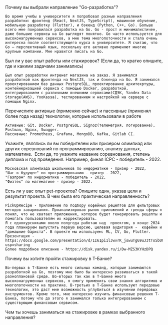 Почему вы выбрали направление "Go-разработка"?
```
Во время учебы в университете я попробовал разные направления разработки: фронтенд (React, NextJS, TypeScript), машинное обучение, мобильную разработку (Flutter), и бэкенд (Python, C++, Go). Больше всего мне понравилася разработка на Go. Go - прост и минималистичен, даже большие сервисы на Go выглядят понятно. Go часто используется для высоконагруженных сервисов, а мне тема многопоточности и стала очень интересна после соответствующего курса в университете. Я считаю, что Go — перспективный язык, поскольку его активно применяют многие крупные компании. Мне нравится писать на Go.
```

Был ли у вас опыт работы или стажировок? (Если да, то кратко опишите, где и какими задачами занимались)
```
Был опыт разработки интренет магазина на заказ. Я занимался разработкой как фронтенда на NextJS, так и бэкенда на Go. Я занимался проектированием баз данных PostgreSQL, проектирование архитекртуры, контейнеризацией сервиса с помощью Docker, разработкой, интегрированием с различными внешними сервисами(СДЭК, Yandex Data Storage(AWS), YooKassa), тестированием и настройкой на сервере с помощью Nginx.
```

Перечислите активные (применяю сейчас) и пассивные (применял более года назад) технологии, которые использовали в работе
```
Активные: Git, Docker, PostgreSQL, Signoz(телеметрия, логирование), Postman, Nginx, Swagger.
Пассивные: Prometheus, Grafana, MongoDB, Kafka, Gitlab CI.
```

Укажите, являлись ли вы победителем или призером олимпиад или других соревнований по программированию, анализу данных, математике.  Если да, то укажите название соревнования, степень диплома и год проведения. Например, финал ICPC - победитель - 2022.
```
Московская олимпиада школьников по информатике - призер - 2022,
"Шаг в будущее" по программированию - призер - 2022,
"Газпром" по информатике - победитель - 2022,
"Физтех" по математике - призер - 2022.
```

Есть ли у вас опыт pet-проектов? Опишите один, указав цели и результат проекта. В чем была его практическая направленность?
```
PickUpRecipe - приложение по подбору кофейных рецептов для фильтровых методов заваривания. Проанализировав рынок приложений и тренды сферы я понял, что не хватает приложения, которое будет генерировать рецепты и помогать пользователям их корректировать.
Я с однокурсниками около полугода работаю над  проектом, в конце 2024 года планируем выпустить первую версию, целевая аудитория -  кофейни и "домашние бариста". В проекте мы используем: ML, CV, Go, Flutter.
Презентация - https://docs.google.com/presentation/d/1I61pi1lJwvrK_jswuTgG9uJ3tTo5bUCXJTebh2bnTks/edit?usp=sharing
Более подробное описание - https://disk.yandex.ru/i/Dw-MZS3KYHzDPQ
```

Почему вы хотите пройти стажировку в Т-Банке?
```
Во-первых в Т-Банке есть много сильных команд, которые занимаются разработкой на Go, поэтому мне было бы интересно развиваться в такой разноплановой среде. Во-вторых так как в Т-Банке много высоконагруженных сервисов, я смогу применить свои знания алгоритмов и многопоточности на практике. В-третьих в Т-Банке используют передовые технологии, это даст мне возможность углубиться в изучении передовых инструментов. Кроме того, мне интересно изучить финансовые решения Т-Банка, потому что до этого я занимался только интегрированием с существующим финансовым сервисом.
```

Чем ты хочешь заниматься на стажировке в рамках выбранного направления?